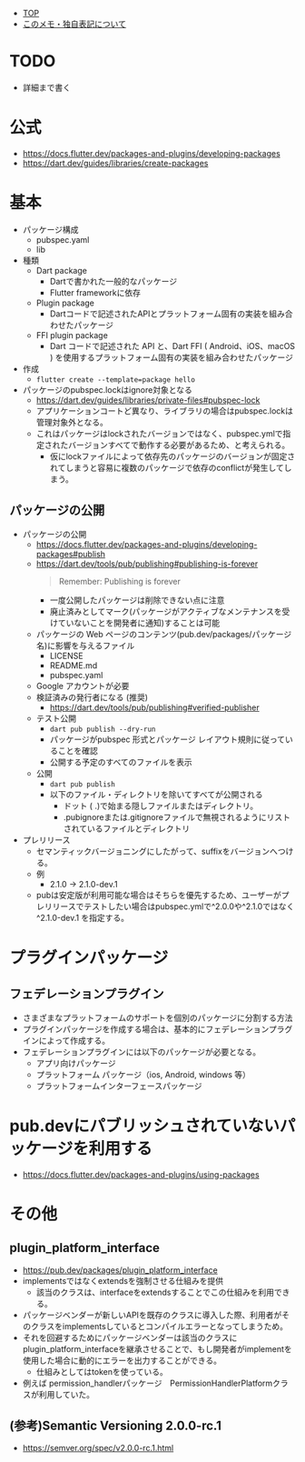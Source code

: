 - [TOP](./README.md)
- [このメモ・独自表記について](../README.md)



# TODO
* 詳細まで書く

# 公式
* https://docs.flutter.dev/packages-and-plugins/developing-packages
* https://dart.dev/guides/libraries/create-packages

# 基本
* パッケージ構成
    * pubspec.yaml
    * lib
* 種類
    * Dart package
        * Dartで書かれた一般的なパッケージ
        * Flutter frameworkに依存
    * Plugin package
        * Dartコードで記述されたAPIとプラットフォーム固有の実装を組み合わせたパッケージ
    * FFI plugin package
        * Dart コードで記述された API と、Dart FFI ( Android、iOS、macOS ) を使用するプラットフォーム固有の実装を組み合わせたパッケージ
* 作成
    * `flutter create --template=package hello`
* パッケージのpubspec.lockはignore対象となる
    * https://dart.dev/guides/libraries/private-files#pubspec-lock
    * アプリケーションコートど異なり、ライブラリの場合はpubspec.lockは管理対象外となる。
    * これはパッケージはlockされたバージョンではなく、pubspec.ymlで指定されたバージョンすべてで動作する必要があるため、と考えられる。
        * 仮にlockファイルによって依存先のパッケージのバージョンが固定されてしまうと容易に複数のパッケージで依存のconflictが発生してしまう。

## パッケージの公開
* パッケージの公開
    * https://docs.flutter.dev/packages-and-plugins/developing-packages#publish
    * https://dart.dev/tools/pub/publishing#publishing-is-forever
        > Remember: Publishing is forever
        * 一度公開したパッケージは削除できない点に注意
        * 廃止済みとしてマーク(パッケージがアクティブなメンテナンスを受けていないことを開発者に通知)することは可能
    * パッケージの Web ページのコンテンツ(pub.dev/packages/パッケージ名)に影響を与えるファイル
        * LICENSE
        * README.md
        * pubspec.yaml
    * Google アカウントが必要
    * 検証済みの発行者になる (推奨)
        * https://dart.dev/tools/pub/publishing#verified-publisher
    * テスト公開
        * `dart pub publish --dry-run`
        * パッケージがpubspec 形式とパッケージ レイアウト規則に従っていることを確認
        * 公開する予定のすべてのファイルを表示
    * 公開
        * `dart pub publish`
        * 以下のファイル・ディレクトリを除いてすべてが公開される
            * ドット ( .)で始まる隠しファイルまたはディレクトリ。 
            * .pubignoreまたは.gitignoreファイルで無視されるようにリストされているファイルとディレクトリ
* プレリリース
    * セマンティックバージョニングにしたがって、suffixをバージョンへつける。
    * 例
        * 2.1.0 -> 2.1.0-dev.1
    * pubは安定版が利用可能な場合はそちらを優先するため、ユーザーがプレリリースでテストしたい場合はpubspec.ymlで^2.0.0や^2.1.0ではなく ^2.1.0-dev.1 を指定する。

# プラグインパッケージ
## フェデレーションプラグイン
* さまざまなプラットフォームのサポートを個別のパッケージに分割する方法
* プラグインパッケージを作成する場合は、基本的にフェデレーションプラグインによって作成する。
* フェデレーションプラグインには以下のパッケージが必要となる。
    * アプリ向けパッケージ
    * プラットフォーム パッケージ（ios, Android, windows 等）
    * プラットフォームインターフェースパッケージ

# pub.devにパブリッシュされていないパッケージを利用する
* https://docs.flutter.dev/packages-and-plugins/using-packages

# その他
## plugin_platform_interface
* https://pub.dev/packages/plugin_platform_interface
* implementsではなくextendsを強制させる仕組みを提供
    * 該当のクラスは、interfaceをextendsすることでこの仕組みを利用できる。
* パッケージベンダーが新しいAPIを既存のクラスに導入した際、利用者がそのクラスをimplementsしているとコンパイルエラーとなってしまうため。
* それを回避するためにパッケージベンダーは該当のクラスにplugin_platform_interfaceを継承させることで、もし開発者がimplementを使用した場合に動的にエラーを出力することができる。
    * 仕組みとしてはtokenを使っている。
* 例えば permission_handlerパッケージ　PermissionHandlerPlatformクラスが利用していた。
## (参考)Semantic Versioning 2.0.0-rc.1
* https://semver.org/spec/v2.0.0-rc.1.html
